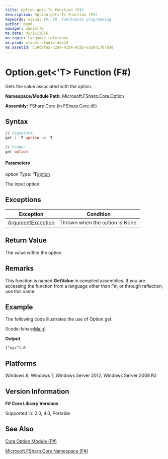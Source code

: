 ```yaml
---
title: Option.get<'T> Function (F#)
description: Option.get<'T> Function (F#)
keywords: visual f#, f#, functional programming
author: dend
manager: danielfe
ms.date: 05/16/2016
ms.topic: language-reference
ms.prod: visual-studio-dev14
ms.assetid: c39cbfe5-c2a9-41b4-8cb5-63243170703e 
---
```


# Option.get<'T> Function (F#)

Gets the value associated with the option.

**Namespace/Module Path:** Microsoft.FSharp.Core.Option

**Assembly:** FSharp.Core (in FSharp.Core.dll)


## Syntax

```fsharp
// Signature:
get : 'T option -> 'T

// Usage:
get option
```

#### Parameters
*option*
Type: **'T**[option](https://msdn.microsoft.com/library/b08add48-34bf-4410-80a1-ef6a8daddc58)


The input option.

## Exceptions
|Exception|Condition|
|----|----|
|[ArgumentException](https://msdn.microsoft.com/library/system.argumentexception.aspx)|Thrown when the option is None.|

## Return Value

The value within the option.

## Remarks
This function is named **GetValue** in compiled assemblies. If you are accessing the function from a language other than F#, or through reflection, use this name.

## Example

The following code illustrates the use of Option.get.

[!code-fsharp[Main](snippets/fsoptions/snippet7.fs)]

**Output**

```
1"xyz"1.0
```

## Platforms
Windows 8, Windows 7, Windows Server 2012, Windows Server 2008 R2


## Version Information
**F# Core Library Versions**

Supported in: 2.0, 4.0, Portable




## See Also
[Core.Option Module &#40;F&#35;&#41;](Core.Option-Module-%5BFSharp%5D.md)

[Microsoft.FSharp.Core Namespace &#40;F&#35;&#41;](Microsoft.FSharp.Core-Namespace-%5BFSharp%5D.md)

